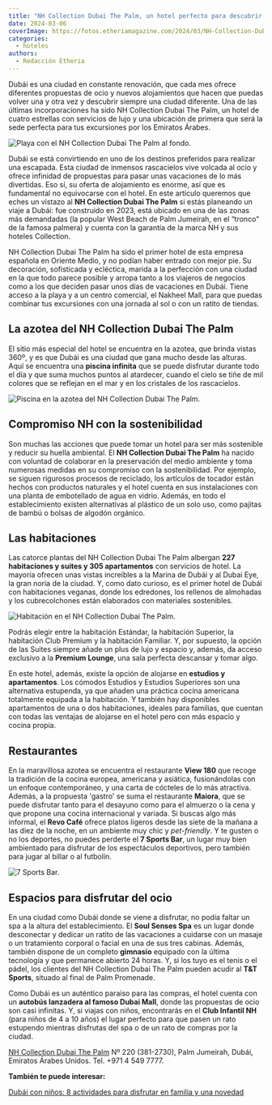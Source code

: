 ```yaml
---
title: "NH Collection Dubai The Palm, un hotel perfecto para descubrir los Emiratos Árabes"
date: 2024-03-06
coverImage: https://fotos.etheriamagazine.com/2024/03/NH-Collection-Dubai-The_Palm-pisicna-.jpg
categories: 
  - hoteles
authors: 
  - Redacción Etheria
---
```


Dubái es una ciudad en constante renovación, que cada mes ofrece diferentes propuestas 
de ocio y nuevos alojamientos que hacen que puedas volver una y otra vez y descubrir 
siempre una ciudad diferente. Una de las últimas incorporaciones ha sido NH Collection 
Dubai The Palm, un hotel de cuatro estrellas con servicios de lujo y una ubicación de 
primera que será la sede perfecta para tus excursiones por los Emiratos Árabes. 

![Playa con el NH Collection Dubai The Palm al fondo.](https://fotos.etheriamagazine.com/2024/03/NH-Collection-Dubai-The-Palm-playa.jpg "Playa con el NH Collection Dubai The Palm al fondo.")

Dubái se está convirtiendo en uno de los destinos preferidos para realizar una escapada. 
Esta ciudad de inmensos rascacielos vive volcada al ocio y ofrece infinidad de 
propuestas para pasar unas vacaciones de lo más divertidas. Eso sí, su oferta de 
alojamiento es enorme, así que es fundamental no equivocarse con el hotel. En este 
artículo queremos que eches un vistazo al **NH Collection Dubai The Palm** si estás 
planeando un viaje a Dubái: fue construido en 2023, está ubicado en una de las zonas más 
demandadas (la popular West Beach de Palm Jumeirah, en el “tronco” de la famosa palmera) 
y cuenta con la garantía de la marca NH y sus hoteles Collection. 

NH Collection Dubai The Palm ha sido el primer hotel de esta empresa española en Oriente 
Medio, y no podían haber entrado con mejor pie. Su decoración, sofisticada y ecléctica, 
marida a la perfección con una ciudad en la que todo parece posible y arropa tanto a los 
viajeros de negocios como a los que deciden pasar unos días de vacaciones en Dubái. 
Tiene acceso a la playa y a un centro comercial, el Nakheel Mall, para que puedas 
combinar tus excursiones con una jornada al sol o con un ratito de tiendas. 

## La azotea del NH Collection Dubai The Palm

El sitio más especial del hotel se encuentra en la azotea, que brinda vistas 360º, y es 
que Dubái es una ciudad que gana mucho desde las alturas. Aquí se encuentra una 
**piscina infinita** que se puede disfrutar durante todo el día y que suma muchos puntos 
al atardecer, cuando el cielo se tiñe de mil colores que se reflejan en el mar y en los 
cristales de los rascacielos. 

![Piscina en la azotea del NH Collection Dubai The Palm.](https://fotos.etheriamagazine.com/2024/03/NH-Collection-Dubai-The_Palm-pisicna-.jpg "Piscina en la azotea del NH Collection Dubai The Palm.")

## Compromiso NH con la sostenibilidad

Son muchas las acciones que puede tomar un hotel para ser más sostenible y reducir su 
huella ambiental. El **NH Collection Dubai The Palm** ha nacido con voluntad de 
colaborar en la preservación del medio ambiente y toma numerosas medidas en su 
compromiso con la sostenibilidad. Por ejemplo, se siguen rigurosos procesos de 
reciclado, los artículos de tocador están hechos con productos naturales y el hotel 
cuenta en sus instalaciones con una planta de embotellado de agua en vidrio. Además, en 
todo el establecimiento existen alternativas al plástico de un solo uso, como pajitas de 
bambú o bolsas de algodón orgánico. 

## Las habitaciones

Las catorce plantas del NH Collection Dubai The Palm albergan **227 habitaciones y 
suites y 305 apartamentos** con servicios de hotel. La mayoría ofrecen unas vistas 
increíbles a la Marina de Dubái y al Dubai Eye, la gran noria de la ciudad. Y, como dato 
curioso, es el primer hotel de Dubái con habitaciones veganas, donde los edredones, los 
rellenos de almohadas y los cubrecolchones están elaborados con materiales sostenibles. 

![Habitación en el NH Collection Dubai The Palm.](https://fotos.etheriamagazine.com/2024/03/NH-Collection-Dubai-The-Palm-Deluxe-Room.jpg "Habitación en el NH Collection Dubai The Palm.")

Podrás elegir entre la habitación Estándar, la habitación Superior, la habitación Club 
Premium y la habitación Familiar. Y, por supuesto, la opción de las Suites siempre añade 
un plus de lujo y espacio y, además, da acceso exclusivo a la **Premium Lounge**, una 
sala perfecta descansar y tomar algo. 

En este hotel, además, existe la opción de alojarse en **estudios y apartamentos**. Los 
cómodos Estudios y Estudios Superiores son una alternativa estupenda, ya que añaden una 
práctica cocina americana totalmente equipada a la habitación. Y también hay disponibles 
apartamentos de una o dos habitaciones, ideales para familias, que cuentan con todas las 
ventajas de alojarse en el hotel pero con más espacio y cocina propia. 

## Restaurantes

En la maravillosa azotea se encuentra el restaurante **View 180** que recoge la 
tradición de la cocina europea, americana y asiática, fusionándolas con un enfoque 
contemporáneo, y una carta de cócteles de lo más atractiva. Además, a la propuesta 
'gastro' se suma el restaurante **Maiora**, que se puede disfrutar tanto para el 
desayuno como para el almuerzo o la cena y que propone una cocina internacional y 
variada. Si buscas algo más informal, el **Revo Café** ofrece platos ligeros desde las 
siete de la mañana a las diez de la noche, en un ambiente muy chic y _pet-friendly_. Y 
te gusten o no los deportes, no puedes perderte el **7 Sports Bar**, un lugar muy bien 
ambientado para disfrutar de los espectáculos deportivos, pero también para jugar al 
billar o al futbolín. 

![7 Sports Bar.](https://fotos.etheriamagazine.com/2024/03/nh-collection-the-palm-dubai-sport-bar.jpg "7 Sports Bar.")

## Espacios para disfrutar del ocio

En una ciudad como Dubái donde se viene a disfrutar, no podía faltar un spa a la altura 
del establecimiento. El **Soul Senses Spa** es un lugar donde desconectar y dedicar un 
ratito de las vacaciones a cuidarse con un masaje o un tratamiento corporal o facial en 
una de sus tres cabinas. Además, también dispone de un completo **gimnasio** equipado 
con la última tecnología y que permanece abierto 24 horas. Y, si los tuyo es el tenis o 
el pádel, los clientes del NH Collection Dubai The Palm pueden acudir al **T&T Sports**, 
situado al final de Palm Promenade. 

Como Dubái es un auténtico paraíso para las compras, el hotel cuenta con un **autobús 
lanzadera al famoso Dubai Mall**, donde las propuestas de ocio son casi infinitas. Y, si 
viajas con niños, encontrarás en el **Club Infantil NH** (para niños de 4 a 10 años) el 
lugar perfecto para que pasen un rato estupendo mientras disfrutas del spa o de un rato 
de compras por la ciudad. 

[NH Collection Dubai The 
Palm](https://world.nh-hotels.com/es/nh-collection-dubai-the-palm) Nº 220 (381-2730), 
Palm Jumeirah, Dubái, Emiratos Árabes Unidos. Tel. +971 4 549 7777. 

**También te puede interesar:** 

[Dubái con niños: 8 actividades para disfrutar en familia y una 
novedad](https://etheriamagazine.com/2022/02/25/dubai-con-ninos-actividades-y-excursiones/)
